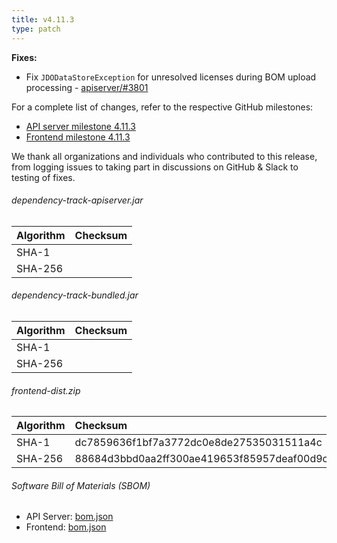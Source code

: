 ```yaml
---
title: v4.11.3
type: patch
---
```


**Fixes:**

* Fix `JDODataStoreException` for unresolved licenses during BOM upload processing - [apiserver/#3801]

For a complete list of changes, refer to the respective GitHub milestones:

* [API server milestone 4.11.3](https://github.com/DependencyTrack/dependency-track/milestone/40?closed=1)
* [Frontend milestone 4.11.3](https://github.com/DependencyTrack/frontend/milestone/25?closed=1)

We thank all organizations and individuals who contributed to this release, from logging issues to taking part in discussions on GitHub & Slack to testing of fixes.

###### dependency-track-apiserver.jar

| Algorithm | Checksum |
|:----------|:---------|
| SHA-1     |          |
| SHA-256   |          |

###### dependency-track-bundled.jar

| Algorithm | Checksum |
|:----------|:---------|
| SHA-1     |          |
| SHA-256   |          |

###### frontend-dist.zip

| Algorithm | Checksum                                                         |
|:----------|:-----------------------------------------------------------------|
| SHA-1     | dc7859636f1bf7a3772dc0e8de27535031511a4c                         |
| SHA-256   | 88684d3bbd0aa2ff300ae419653f85957deaf00d9ca615a747386997b3f0e154 |

###### Software Bill of Materials (SBOM)

* API Server: [bom.json](https://github.com/DependencyTrack/dependency-track/releases/download/4.11.3/bom.json)
* Frontend: [bom.json](https://github.com/DependencyTrack/frontend/releases/download/4.11.3/bom.json)

[apiserver/#3801]: https://github.com/DependencyTrack/dependency-track/pull/3801